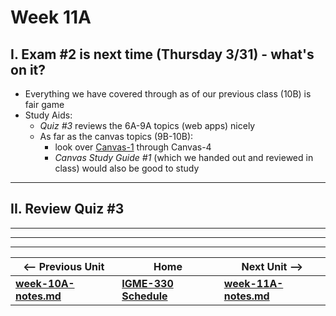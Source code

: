 # Week 11A

## I. Exam #2 is next time (Thursday 3/31) - what's on it?

- Everything we have covered through as of our previous class (10B) is fair game
- Study Aids:
  - *Quiz #3* reviews the 6A-9A topics (web apps) nicely
  - As far as the canvas topics (9B-10B):
    - look over [Canvas-1](https://github.com/tonethar/IGME-330-Master/blob/master/notes/1-canvas-intro-to-drawing-context.md) through Canvas-4
    - *Canvas Study Guide #1* (which we handed out and reviewed in class) would also be good to study

<hr>

## II. Review Quiz #3

<hr>


<hr><hr>

| <-- Previous Unit | Home | Next Unit -->
| --- | --- | --- 
| [**week-10A-notes.md**](10A.md)     |  [**IGME-330 Schedule**](../schedule.md) | [**week-11A-notes.md**](11A.md)
